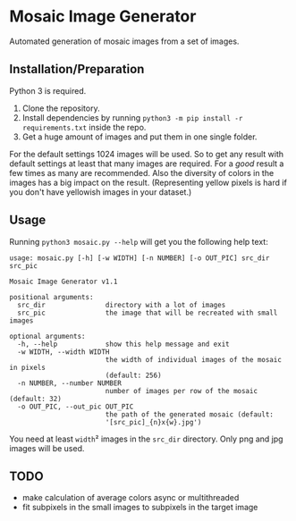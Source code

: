 # Mosaic Image Generator #
Automated generation of mosaic images from a set of images.

## Installation/Preparation ##
Python 3 is required.

1. Clone the repository.
2. Install dependencies by running `python3 -m pip install -r requirements.txt` inside the repo.
3. Get a huge amount of images and put them in one single folder.

For the default settings 1024 images will be used. So to get any result with default settings at least that many images are required. For a _good_ result a few times as many are recommended. Also the diversity of colors in the images has a big impact on the result. (Representing yellow pixels is hard if you don't have yellowish images in your dataset.)

## Usage ##
Running `python3 mosaic.py --help` will get you the following help text:
```
usage: mosaic.py [-h] [-w WIDTH] [-n NUMBER] [-o OUT_PIC] src_dir src_pic

Mosaic Image Generator v1.1

positional arguments:
  src_dir               directory with a lot of images
  src_pic               the image that will be recreated with small images

optional arguments:
  -h, --help            show this help message and exit
  -w WIDTH, --width WIDTH
                        the width of individual images of the mosaic in pixels
                        (default: 256)
  -n NUMBER, --number NUMBER
                        number of images per row of the mosaic (default: 32)
  -o OUT_PIC, --out_pic OUT_PIC
                        the path of the generated mosaic (default:
                        '[src_pic]_{n}x{w}.jpg')
```
You need at least `width`² images in the `src_dir` directory.
Only png and jpg images will be used.

## TODO ##
- make calculation of average colors async or multithreaded
- fit subpixels in the small images to subpixels in the target image
